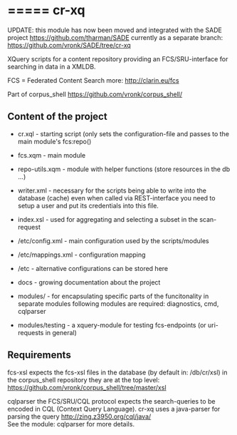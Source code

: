 =====
cr-xq
=====

UPDATE: this module has now been moved and integrated with the SADE project
https://github.com/tharman/SADE
currently as a separate branch:
https://github.com/vronk/SADE/tree/cr-xq


XQuery scripts for a content repository 
providing an FCS/SRU-interface 
for searching in data in a XMLDB.

FCS = Federated Content Search
more: http://clarin.eu/fcs

Part of corpus_shell
https://github.com/vronk/corpus_shell/



Content of the project
----------------------

- cr.xql - starting script (only sets the configuration-file and passes to the main module's fcs:repo()
- fcs.xqm - main module
- repo-utils.xqm - module with helper functions (store resources in the db ...)
- writer.xml  - necessary for the scripts being able to write into the database (cache) even when called via REST-interface
							you need to setup a user and put its credentials into this file.
- index.xsl - used for aggregating and selecting a subset in the scan-request

- /etc/config.xml - main configuration used by the scripts/modules
- /etc/mappings.xml - configuration mapping
- /etc - alternative configurations can be stored here


+ docs - growing documentation about the project
+ modules/ - for encapsulating specific parts of the funcitonality in separate modules
	following modules are required:
	diagnostics, cmd, cqlparser
	
+ modules/testing - a xquery-module for testing fcs-endpoints (or uri-requests in general)

Requirements
------------

fcs-xsl
  expects the fcs-xsl files in the database (by default in: /db/cr/xsl)
	in the corpus_shell repository they are at the top level: https://github.com/vronk/corpus_shell/tree/master/xsl

cqlparser
  the FCS/SRU/CQL protocol expects the search-queries to be encoded in CQL (Context Query Language).
  cr-xq uses a java-parser for parsing the query http://zing.z3950.org/cql/java/  
  See the module: cqlparser for more details.
  
  